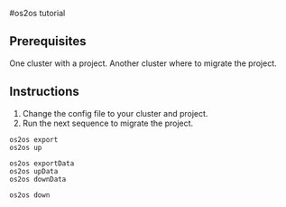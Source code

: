 #os2os tutorial

## Prerequisites

One cluster with a project.
Another cluster where to migrate the project.

## Instructions

1. Change the config file to your cluster and project.
2. Run the next sequence to migrate the project.

```
os2os export
os2os up

os2os exportData
os2os upData
os2os downData

os2os down
```